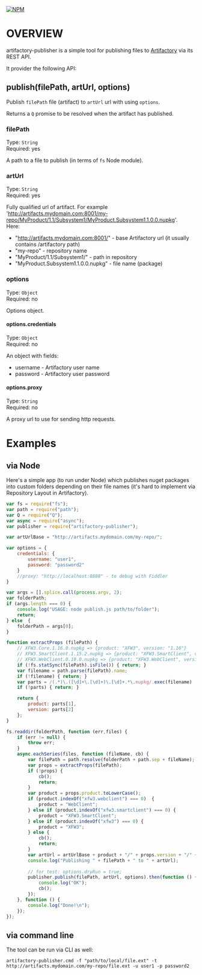 [![NPM](https://nodei.co/npm/artifactory-publisher.png?downloads=true&stars=true)](https://nodei.co/npm/artifactory-publisher/)


# OVERVIEW

artifactory-publisher is a simple tool for publishing files to [Artifactory](http://www.jfrog.com/artifactory/) via its REST API.

It provider the following API:

## publish(filePath, artUrl, options)

Publish `filePath` file (artifact) to `artUrl` url with using `options`.

Returns a `Q` promise to be resolved when the artifact has published.

### filePath
Type: `String`  
Required: yes  

A path to a file to publish (in terms of `fs` Node module).

### artUrl
Type: `String`  
Required: yes  

Fully qualified url of artifact.
For example 'http://artifacts.mydomain.com:8001/my-repo/MyProduct/1.1/Subsystem1/MyProduct.Subsystem1.1.0.0.nupkg'.  
Here:  
* "http://artifacts.mydomain.com:8001/" - base Artifactory url (it usually contains /artifactory path)  
* "my-repo" - repository name  
* "MyProduct/1.1/Subsystem1/" - path in repository  
* "MyProduct.Subsystem1.1.0.0.nupkg" - file name (package)  

### options
Type: `Object`  
Required: no  

Options object.  

#### options.credentials
Type: `Object`  
Required: no  

An object with fields:  
* username - Artifactory user name  
* password - Artifactory user password  

#### options.proxy
Type: `String`  
Required: no  

A proxy url to use for sending http requests.  


# Examples

## via Node
Here's a simple app (to run under Node) which publishes nuget packages into custom folders depending on their file names (it's hard to implement via Repository Layout in Artifactory).

```js
var fs = require("fs");
var path = require("path");
var Q = require("Q");
var async = require("async");
var publisher = require("artifactory-publisher");

var artUrlBase = "http://artifacts.mydomain.com/my-repo/";

var options = {
	credentials: {
		username: "user1",
		password: "password2"
	}
	//proxy: "http://localhost:8888" - to debug with Fiddler
}

var args = [].splice.call(process.argv, 2);
var folderPath;
if (args.length === 0) {
	console.log("USAGE: node publish.js path/to/folder");
	return;
} else  {
	folderPath = args[0];
}

function extractProps (filePath) {
	// XFW3.Core.1.16.0.nupkg => {product: "XFW3", version: "1.16"}
	// XFW3.SmartClient.1.15.2.nupkg => {product: "XFW3.SmartClient", version: "1.15"}
	// XFW3.WebClient.0.19.0.nupkg => {product: "XFW3.WebClient", version: "0.19"}
	if (!fs.statSync(filePath).isFile()) { return; }
	var filename = path.parse(filePath).name;
	if (!filename) { return; }
	var parts = /(.*)\.([\d]+\.[\d]+)\.[\d]+.*\.nupkg/.exec(filename)
	if (!parts) { return; }

	return {
		product: parts[1],
		version: parts[2]
	};
}

fs.readdir(folderPath, function (err,files) {
	if (err != null) {
		throw err;
	}
	async.eachSeries(files, function (fileName, cb) {
		var filePath = path.resolve(folderPath + path.sep + fileName);
		var props = extractProps(filePath);
		if (!props) { 
			cb(); 
			return; 
		}
		var product = props.product.toLowerCase();
		if (product.indexOf("xfw3.webclient") === 0)  {
			product = "WebClient";
		} else if (product.indexOf("xfw3.smartclient") === 0) {
			product = "XFW3.SmartClient";
		} else if (product.indexOf("xfw3") === 0) {
			product = "XFW3";
		} else {
			cb(); 
			return;
		}
		var artUrl = artUrlBase + product + "/" + props.version + "/" + fileName;
		console.log("Publishing " + filePath + " to " + artUrl);
		
		// for test: options.dryRun = true;
		publisher.publish(filePath, artUrl, options).then(function () {
			console.log("OK");
			cb();
		});
	}, function () {
		console.log("Done!\n");
	});
});
```

## via command line
The tool can be run via CLI as well:  
```
artifactory-publisher.cmd -f "path/to/local/file.ext" -t http://artifacts.mydomain.com/my-repo/file.ext -u user1 -p password2
```